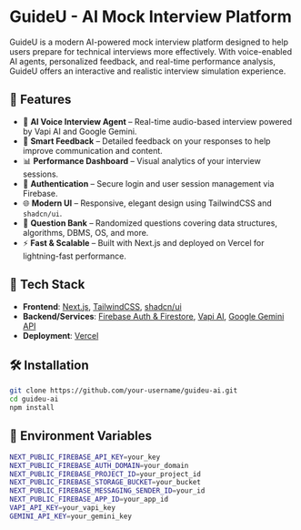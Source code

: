 # GuideU - AI Mock Interview Platform

GuideU is a modern AI-powered mock interview platform designed to help users prepare for technical interviews more effectively. With voice-enabled AI agents, personalized feedback, and real-time performance analysis, GuideU offers an interactive and realistic interview simulation experience.

## 🚀 Features

- 🎤 **AI Voice Interview Agent** – Real-time audio-based interview powered by Vapi AI and Google Gemini.
- 🧠 **Smart Feedback** – Detailed feedback on your responses to help improve communication and content.
- 📊 **Performance Dashboard** – Visual analytics of your interview sessions.
- 🔐 **Authentication** – Secure login and user session management via Firebase.
- 🌐 **Modern UI** – Responsive, elegant design using TailwindCSS and `shadcn/ui`.
- 📁 **Question Bank** – Randomized questions covering data structures, algorithms, DBMS, OS, and more.
- ⚡ **Fast & Scalable** – Built with Next.js and deployed on Vercel for lightning-fast performance.

## 🧱 Tech Stack

- **Frontend**: [Next.js](https://nextjs.org/), [TailwindCSS](https://tailwindcss.com/), [shadcn/ui](https://ui.shadcn.com/)
- **Backend/Services**: [Firebase Auth & Firestore](https://firebase.google.com/), [Vapi AI](https://vapi.ai/), [Google Gemini API](https://deepmind.google/technologies/gemini/)
- **Deployment**: [Vercel](https://vercel.com/)

## 🛠️ Installation

```bash
git clone https://github.com/your-username/guideu-ai.git
cd guideu-ai
npm install
```
## 🔑 Environment Variables

```bash
NEXT_PUBLIC_FIREBASE_API_KEY=your_key
NEXT_PUBLIC_FIREBASE_AUTH_DOMAIN=your_domain
NEXT_PUBLIC_FIREBASE_PROJECT_ID=your_project_id
NEXT_PUBLIC_FIREBASE_STORAGE_BUCKET=your_bucket
NEXT_PUBLIC_FIREBASE_MESSAGING_SENDER_ID=your_id
NEXT_PUBLIC_FIREBASE_APP_ID=your_app_id
VAPI_API_KEY=your_vapi_key
GEMINI_API_KEY=your_gemini_key
```

